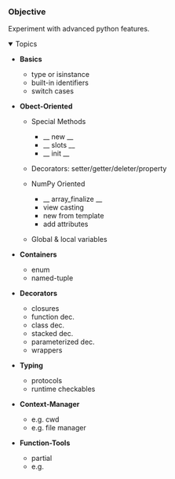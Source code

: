 ### Objective
Experiment with advanced python features. 

<details open>	
  <summary> Topics </summary>
  
  - __Basics__
    - type or isinstance
    - built-in identifiers
    - switch cases


      
  - __Obect-Oriented__
    - Special Methods
      - __ new __
      - __ slots __
      - __ init __

    - Decorators: setter/getter/deleter/property   

    - NumPy Oriented
      - __ array_finalize __
      - view casting
      - new from template
      - add attributes

    - Global & local variables

  - __Containers__
     - enum
     - named-tuple
       
  - __Decorators__
     - closures
     - function dec.
     - class dec.
     - stacked dec.
     - parameterized dec.
     - wrappers
         
  - __Typing__
    - protocols
    - runtime checkables
      
  - __Context-Manager__
     - e.g. cwd
     - e.g. file manager

  - __Function-Tools__
     - partial
     - e.g. 
  
  </details>

